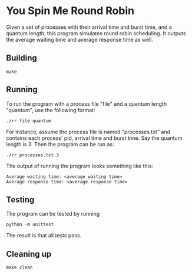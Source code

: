 # You Spin Me Round Robin

Given a set of processes with their arrival time and burst time, and a quantum length, this program simulates round robin scheduling. It outputs the average waiting time and average response time as well.

## Building

```
make
```

## Running

To run the program with a process file "file" and a quantum length "quantum", use the following format:
```
./rr file quantum
```
For instance, assume the process file is named "processes.txt" and contains each process' pid, arrival time and burst time. Say the quantum length is 3. Then the program can be run as:
```
./rr processes.txt 3
```

The output of running the program looks something like this:

```
Average waiting time: <average waiting time>
Average response time: <average response time>

```

## Testing

The program can be tested by running

```
python -m unittest
```
The result is that all tests pass. 

## Cleaning up

```shell
make clean
```
